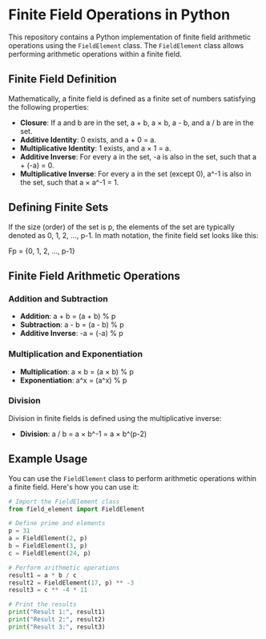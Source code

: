 # Finite Field Operations in Python

This repository contains a Python implementation of finite field arithmetic operations using the `FieldElement` class. The `FieldElement` class allows performing arithmetic operations within a finite field.

## Finite Field Definition

Mathematically, a finite field is defined as a finite set of numbers satisfying the following properties:

- **Closure**: If a and b are in the set, a + b, a × b, a - b, and a / b are in the set.
- **Additive Identity**: 0 exists, and a + 0 = a.
- **Multiplicative Identity**: 1 exists, and a × 1 = a.
- **Additive Inverse**: For every a in the set, -a is also in the set, such that a + (-a) = 0.
- **Multiplicative Inverse**: For every a in the set (except 0), a^-1 is also in the set, such that a × a^-1 = 1.

## Defining Finite Sets

If the size (order) of the set is p, the elements of the set are typically denoted as 0, 1, 2, ..., p-1. In math notation, the finite field set looks like this:

Fp = {0, 1, 2, ..., p-1}

## Finite Field Arithmetic Operations

### Addition and Subtraction

- **Addition**: a + b = (a + b) % p
- **Subtraction**: a - b = (a - b) % p
- **Additive Inverse**: -a = (-a) % p

### Multiplication and Exponentiation

- **Multiplication**: a × b = (a × b) % p
- **Exponentiation**: a^x = (a^x) % p

### Division

Division in finite fields is defined using the multiplicative inverse:

- **Division**: a / b = a × b^-1 = a × b^(p-2)

## Example Usage

You can use the `FieldElement` class to perform arithmetic operations within a finite field. Here's how you can use it:

```python
# Import the FieldElement class
from field_element import FieldElement

# Define prime and elements
p = 31
a = FieldElement(2, p)
b = FieldElement(3, p)
c = FieldElement(24, p)

# Perform arithmetic operations
result1 = a * b / c
result2 = FieldElement(17, p) ** -3
result3 = c ** -4 * 11

# Print the results
print("Result 1:", result1)
print("Result 2:", result2)
print("Result 3:", result3)
